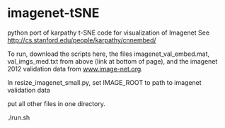 # imagenet-tSNE
python port of karpathy t-SNE code for visualization of Imagenet
See http://cs.stanford.edu/people/karpathy/cnnembed/

To run, download the scripts here, the files imagenet_val_embed.mat, val_imgs_med.txt from above (link at bottom of page), and the imagenet 2012 validation data from www.image-net.org. 

In resize_imagenet_small.py, set IMAGE_ROOT to path to imagenet validation data

put all other files in one directory.

./run.sh

